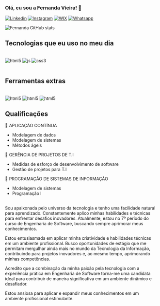 

### Olá, eu sou a Fernanda Vieira! 🤩

[![Linkedin](https://img.shields.io/badge/LinkedIn-0077B5?style=for-the-badge&logo=linkedin&logoColor=white)](https://www.linkedin.com/in/fernandavieiradev/)
[![Instagram](https://img.shields.io/badge/Instagram-E4405F?style=for-the-badge&logo=instagram&logoColor=white)](https://www.instagram.com/nandavieiracantora/)
[![WIX](https://img.shields.io/badge/Wix-000?style=for-the-badge&logo=wix&logoColor=white)](https://www.instagram.com/nandavieiracantora/)
[![Whatsapp](https://img.shields.io/badge/WhatsApp-25D366?style=for-the-badge&logo=whatsapp&logoColor=white)](https://wa.me/5531998341792)



![Fernanda GitHub stats](https://github-readme-stats.vercel.app/api?username=fernandavieira8&show_icons=true&theme=synthwave)

## Tecnologias que eu uso no meu dia

<div style="display: inline_block"><br/>
    <img align="center" alt="html5" src="https://img.shields.io/badge/HTML5-E34F26?style=for-the-badge&logo=html5&logoColor=white">
    <img align="center" alt="js" src="https://img.shields.io/badge/JavaScript-F7DF1E?style=for-the-badge&logo=javascript&logoColor=black">
    <img align="center" alt="css3" src="https://img.shields.io/badge/CSS3-1572B6?style=for-the-badge&logo=css3&logoColor=white"> 
    </div><br>

## Ferramentas extras
<div style="display: inline_block"><br/>
 <img align="center" alt="html5" src="https://img.shields.io/badge/Visual_Studio_Code-0078D4?style=for-the-badge&logo=visual%20studio%20code&logoColor=white">
 <img align="center" alt="html5" src="https://img.shields.io/badge/Eclipse-2C2255?style=for-the-badge&logo=eclipse&logoColor=white">
 <img align="center" alt="html5" src="https://aleen42.github.io/badges/src/photoshop.svg">
 
   
## Qualificações

🔸 APLICAÇÃO CONTÍNUA
- Modelagem de dados
- Modelagem de sistemas
- Métodos ágeis

🔸 GERÊNCIA DE PROJETOS DE T.I
- Medidas de esforço de desenvolvimento de software
- Gestão de projetos para T.I

🔸 PROGRAMAÇÃO DE SISTEMAS DE INFORMAÇÃO
- Modelagem de sistemas
- Programação I

<br>
Sou apaixonada pelo universo da tecnologia e tenho uma facilidade natural para aprendizado. Constantemente aplico minhas habilidades e técnicas para enfrentar desafios inovadores. Atualmente, estou no 7º período do curso de Engenharia de Software, buscando sempre aprimorar meus conhecimentos.

Estou entusiasmada em aplicar minha criatividade e habilidades técnicas em um ambiente profissional. Busco oportunidades de estágio que me permitam mergulhar ainda mais no mundo da Tecnologia da Informação, contribuindo para projetos inovadores e, ao mesmo tempo, aprimorando minhas competências.

Acredito que a combinação da minha paixão pela tecnologia com a experiência prática em Engenharia de Software torna-me uma candidata ideal para contribuir de maneira significativa em um ambiente dinâmico e desafiador.

Estou ansiosa para aplicar e expandir meus conhecimentos em um ambiente profissional estimulante.
